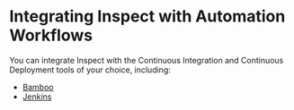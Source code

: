 # Integrating Inspect with Automation Workflows

You can integrate Inspect with the Continuous Integration and Continuous Deployment tools of your choice, including:

* [Bamboo](/inspect/integrations/bamboo.md)
* [Jenkins](/inspect/integrations/jenkins/index.md)
